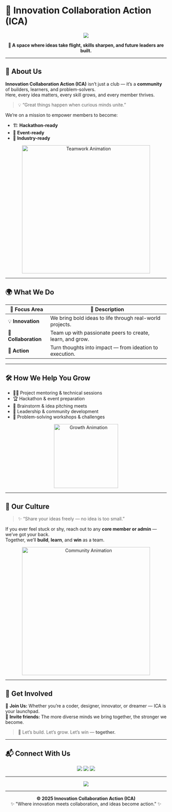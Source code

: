 # 🌟 Innovation Collaboration Action (ICA)

<p align="center">
  <img src="https://readme-typing-svg.herokuapp.com?font=Montserrat&weight=600&size=24&duration=4000&pause=1000&color=00C6FF&center=true&vCenter=true&width=700&lines=Welcome+to+ICA!">
</p>

<p align="center">
  <b>🚀 A space where ideas take flight, skills sharpen, and future leaders are built.</b>
</p>

---

## 🧠 About Us

**Innovation Collaboration Action (ICA)** isn’t just a club — it’s a **community** of builders, learners, and problem-solvers.  
Here, every idea matters, every skill grows, and every member thrives.

> 💡 “Great things happen when curious minds unite.”

We’re on a mission to empower members to become:
- 🏗️ **Hackathon-ready**
- 🎯 **Event-ready**
- 💼 **Industry-ready**

<p align="center">
  <img src="https://media.giphy.com/media/qgQUggAC3Pfv687qPC/giphy.gif" width="400" alt="Teamwork Animation">
</p>

---

## 🌍 What We Do

| 🧩 Focus Area | 💬 Description |
|---------------|----------------|
| 💡 **Innovation** | We bring bold ideas to life through real-world projects. |
| 🤝 **Collaboration** | Team up with passionate peers to create, learn, and grow. |
| 🚀 **Action** | Turn thoughts into impact — from ideation to execution. |

---

## 🛠️ How We Help You Grow

- 🧑‍💻 Project mentoring & technical sessions  
- 🏆 Hackathon & event preparation  
- 💬 Brainstorm & idea pitching meets  
- 🌱 Leadership & community development  
- 🔧 Problem-solving workshops & challenges  

<p align="center">
  <img src="https://media.giphy.com/media/Ll22OhMLAlVDb8UQWe/giphy.gif" width="200" alt="Growth Animation">
</p>

---

## 💬 Our Culture

> ✨ “Share your ideas freely — no idea is too small.”

If you ever feel stuck or shy, reach out to any **core member or admin** — we’ve got your back.  
Together, we’ll **build**, **learn**, and **win** as a team.

<p align="center">
  <img src="https://media.giphy.com/media/dWesBcTLavkZuG35MI/giphy.gif" width="400" alt="Community Animation">
</p>

---

## 🌈 Get Involved

🎯 **Join Us:** Whether you’re a coder, designer, innovator, or dreamer — ICA is your launchpad.  
💬 **Invite friends:** The more diverse minds we bring together, the stronger we become.

> 🧩 Let’s build. Let’s grow. Let’s win — **together.**

---

## 📬 Connect With Us

<p align="center">
  <a href="https://github.com/your-org-link"><img src="https://img.shields.io/badge/GitHub-ICA-black?style=for-the-badge&logo=github" /></a>
  <a href="https://linkedin.com/company/your-link"><img src="https://img.shields.io/badge/LinkedIn-ICA-blue?style=for-the-badge&logo=linkedin" /></a>
  <a href="mailto:contact@ica.org"><img src="https://img.shields.io/badge/Email-Contact%20Us-green?style=for-the-badge&logo=gmail" /></a>
</p>

---

<p align="center">
  <img src="https://readme-typing-svg.herokuapp.com?font=Montserrat&weight=600&size=24&duration=4000&pause=1000&color=00C6FF&center=true&vCenter=true&width=700&lines=Innovate+💡+Collaborate+🤝+Act+🚀;Together%2C+We+Build+the+Future!;Welcome+to+ICA!">
</p>

---

<p align="center">
  <b>© 2025 Innovation Collaboration Action (ICA)</b>  
  <br>✨ "Where innovation meets collaboration, and ideas become action." ✨
</p>
